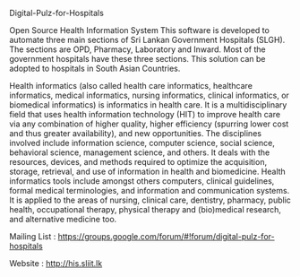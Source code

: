 Digital-Pulz-for-Hospitals

Open Source Health Information System This software is developed to automate 
three main sections of Sri Lankan Government Hospitals (SLGH). 
The sections are OPD, Pharmacy, Laboratory and Inward. Most of the government 
hospitals have these three sections. This solution can be adopted to hospitals 
in South Asian Countries.

Health informatics (also called health care informatics, healthcare informatics,
medical informatics, nursing informatics, clinical informatics, or biomedical informatics) 
is informatics in health care. It is a multidisciplinary field that uses 
health information technology (HIT) to improve health care via any combination 
of higher quality, higher efficiency 
(spurring lower cost and thus greater availability), and new opportunities. 
The disciplines involved include information science, computer science, 
social science, behavioral science, management science, and others. 
It deals with the resources, devices, and methods required to optimize the 
acquisition, storage, retrieval, and use of information in health and biomedicine. 
Health informatics tools include amongst others computers, clinical guidelines, 
formal medical terminologies, and information and communication systems. 
It is applied to the areas of nursing, clinical care, dentistry, pharmacy, 
public health, occupational therapy, physical therapy and (bio)medical research, 
and alternative medicine too.

Mailing List : https://groups.google.com/forum/#!forum/digital-pulz-for-hospitals

Website : http://his.sliit.lk